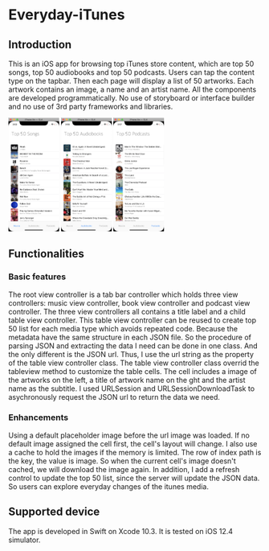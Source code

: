 # Everyday-iTunes

## Introduction

This is an iOS app for browsing top iTunes store content, which are top 50 songs, top 50 audiobooks and top 50 podcasts. 
Users can tap the content type on the tapbar. Then each page will display a list of 50 artworks. Each artwork contains an
image, a name and an artist name. All the components are developed programmatically. No use of storyboard or interface builder
and no use of 3rd party frameworks and libraries.

<img src="/screenshot1.png" width="20%">      <img src="/screenshot2.png" width="20%">      <img src="/screenshot3.png" width="20%">

## Functionalities

### Basic features

The root view controller is a tab bar controller which holds three view controllers: music view controller, book view controller and podcast view controller. The three view controllers all contains a title label and a child table view controller. This table view controller can be reused to create top 50 list for each media type which avoids repeated code. Because the metadata have the same structure in each JSON file. So the procedure of parsing JSON and extracting the data I need can be done in one class. And the only different is the JSON url. Thus, I use the url string as the property of the table view controller class. The table view controller class overrid the tableview method to customize the table cells. The cell includes a image of the artworks on the left, a title of artwork name on the ght and the artist name as the subtitle. I used URLSession and URLSessionDownloadTask to asychronously request the JSON url to return the data we need.

### Enhancements

Using a default placeholder image before the url image was loaded. If no default image assigned the cell first, the cell's layout will change. I also use a cache to hold the images if the memory is limited. The row of index path is the key, the value is image. So when the current cell's image doesn't cached, we will download the image again. In addition, I add a refresh control to update the top 50 list, since the server will update the JSON data. So users can explore everyday changes of the itunes media.

## Supported device

The app is developed in Swift on Xcode 10.3. It is tested on iOS 12.4 simulator.


